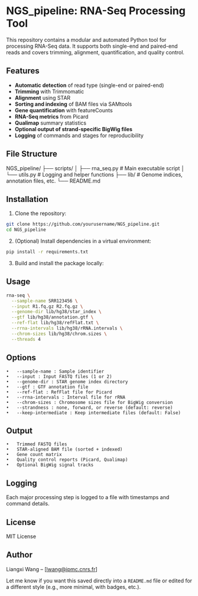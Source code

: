 # NGS_pipeline: RNA-Seq Processing Tool

This repository contains a modular and automated Python tool for processing RNA-Seq data. It supports both single-end and paired-end reads and covers trimming, alignment, quantification, and quality control.

## Features

- **Automatic detection** of read type (single-end or paired-end)  
- **Trimming** with Trimmomatic  
- **Alignment** using STAR  
- **Sorting and indexing** of BAM files via SAMtools  
- **Gene quantification** with featureCounts  
- **RNA-Seq metrics** from Picard  
- **Qualimap** summary statistics  
- **Optional output of strand-specific BigWig files**  
- **Logging** of commands and stages for reproducibility  

## File Structure
NGS_pipeline/
├── scripts/
│   ├── rna_seq.py        # Main executable script
│   └── utils.py          # Logging and helper functions
├── lib/                  # Genome indices, annotation files, etc.
└── README.md

## Installation

1. Clone the repository:

```bash
git clone https://github.com/yourusername/NGS_pipeline.git
cd NGS_pipeline
```
2.	(Optional) Install dependencies in a virtual environment:
```bash
pip install -r requirements.txt
```

3.	Build and install the package locally:

## Usage
```bash
rna-seq \
  --sample-name SRR123456 \
  --input R1.fq.gz R2.fq.gz \
  --genome-dir lib/hg38/star_index \
  --gtf lib/hg38/annotation.gtf \
  --ref-flat lib/hg38/refFlat.txt \
  --rrna-intervals lib/hg38/rRNA.intervals \
  --chrom-sizes lib/hg38/chrom.sizes \
  --threads 4
```

## Options
	•	--sample-name : Sample identifier
	•	--input : Input FASTQ files (1 or 2)
	•	--genome-dir : STAR genome index directory
	•	--gtf : GTF annotation file
	•	--ref-flat : RefFlat file for Picard
	•	--rrna-intervals : Interval file for rRNA
	•	--chrom-sizes : Chromosome sizes file for BigWig conversion
	•	--strandness : none, forward, or reverse (default: reverse)
	•	--keep-intermediate : Keep intermediate files (default: False)

## Output
	•	Trimmed FASTQ files
	•	STAR-aligned BAM file (sorted + indexed)
	•	Gene count matrix
	•	Quality control reports (Picard, Qualimap)
	•	Optional BigWig signal tracks

## Logging

Each major processing step is logged to a file with timestamps and command details.

## License

MIT License

## Author

Liangxi Wang – [lwang@ipmc.cnrs.fr]

Let me know if you want this saved directly into a `README.md` file or edited for a different style (e.g., more minimal, with badges, etc.).




